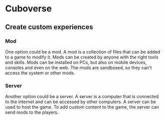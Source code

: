 # Cuboverse

## Create custom experiences

### Mod

One option could be a mod. A mod is a collection of files that can be added to a game to modify it. Mods can be created by anyone with the right tools and skills.
Mods can be installed on PCs, but also on mobile devices, consoles and even on the web.
The mods are sandboxed, so they can't access the system or other mods.

### Server

Another option could be a server. A server is a computer that is connected to the internet and can be accessed by other computers.
A server can be used to host the game. To add custom content to the game, the server can send mods to the players.

